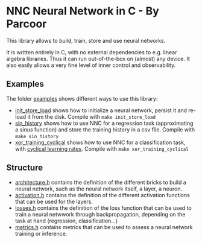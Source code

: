 # NNC Neural Network in C - By Parcoor

This library allows to build, train, store and use neural networks.

It is written entirely in C, with no external dependencies to e.g. linear algebra libraries. Thus it can run out-of-the-box on (almost) any device. It also easily allows a very fine level of inner control and observability.

## Examples

The folder [examples](examples/) shows different ways to use this library:

- [init_store_load](examples/init_store_load.c) shows how to initialize a neural network, persist it and re-load it from the disk. Compile with `make init_store_load`
- [sin_history](examples/sin_history.c) shows how to use NNC for a regression task (approximating a _sinus_ function) and store the training history in a csv file. Compile with `make sin_history`
- [xor_training_cyclical](examples/xor_training_cyclical.c) shows how to use NNC for a classification task, with [cyclical learning rates](https://mancap314.github.io/cyclical-learning-rates-with-tensorflow-implementation.html). Compile with `make xor_training_cyclical`

## Structure

- [architecture.h](src/architecture.h) contains the definition of the different bricks to build a neural network, such as the neural network itself, a layer, a neuron.
- [activation.h](src/activations.h) contains the definition of the different activation functions that can be used for the layers.
- [losses.h](src/losses.h) contains the definition of the loss function that can be used to train a neural netwwork through backpropagation, depending on the task at hand (regression, classification...)
- [metrics.h](src/metrics.h) contains metrics that can be used to assess a neural network training or inference.
